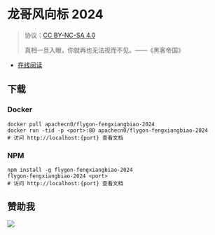 <!--
    需要填充的占位符：
    
    README.md
    
        龙哥风向标 2024：文档中文名
        {nameEn}：文档英文名
        {urlEn}：文档原始链接
        fxb24：域名前缀
        飞龙：负责人名称
        wizardforcel：负责人 Github 用户名
        562826179：负责人 QQ
        flygon-fengxiangbiao-2024：ApacheCN 的 Github 仓库名称
        flygon-fengxiangbiao-2024：DockerHub 仓库名称
        flygon-fengxiangbiao-2024：PYPI 包名称
        flygon-fengxiangbiao-2024：NPM 包名称
    
    CNAME
    
        fxb24：域名前缀

    index.html
    
        龙哥风向标 2024：文档中文名
        #009d9c：显示颜色
        flygon-fengxiangbiao-2024：ApacheCN 的 Github 仓库名称

    asset/docsify-flygon-footer.js
    
        flygon-fengxiangbiao-2024：ApacheCN 的 Github 仓库名称
-->

# 龙哥风向标 2024

> 协议：[CC BY-NC-SA 4.0](http://creativecommons.org/licenses/by-nc-sa/4.0/)
> 
> 真相一旦入眼，你就再也无法视而不见。——《黑客帝国》

* [在线阅读](https://fxb24.flygon.net)

## 下载

### Docker

```
docker pull apachecn0/flygon-fengxiangbiao-2024
docker run -tid -p <port>:80 apachecn0/flygon-fengxiangbiao-2024
# 访问 http://localhost:{port} 查看文档
```

### NPM

```
npm install -g flygon-fengxiangbiao-2024
flygon-fengxiangbiao-2024 <port>
# 访问 http://localhost:{port} 查看文档
```

## 赞助我

![](https://img-blog.csdnimg.cn/20200112005920729.png)
